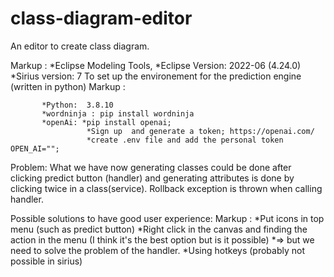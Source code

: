 # class-diagram-editor
An editor to create class diagram.

 Markup : *Eclipse Modeling Tools, 
          *Eclipse Version: 2022-06 (4.24.0)
          *Sirius version: 7
To set up the environement for the prediction engine (written in python) 
 Markup : 
           
           *Python:  3.8.10
           *wordninja : pip install wordninja
           *openAi: *pip install openai; 
                     *Sign up  and generate a token; https://openai.com/ 
                     *create .env file and add the personal token OPEN_AI=""; 
        
Problem: What we have now generating classes could be done after clicking predict button (handler) and generating attributes is done by clicking twice in a class(service). 
Rollback exception is thrown when calling handler. 
 

Possible solutions to have good user experience: 
 Markup :        *Put icons in top menu (such as predict button)
        *Right click in the canvas and finding the action in the menu (I think it's the best option but is it possible) 
          *=> but we need to solve the problem of the handler. 
        *Using hotkeys (probably not possible in sirius)
        

        
        

        
 
        
